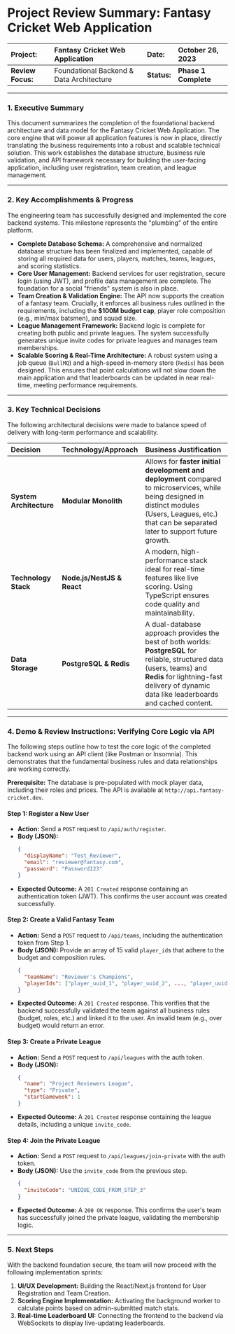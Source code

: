 # **Project Review Summary: Fantasy Cricket Web Application**

| **Project:** | Fantasy Cricket Web Application | **Date:** | October 26, 2023 |
| :--- | :--- | :--- | :--- |
| **Review Focus:** | Foundational Backend & Data Architecture | **Status:** | **Phase 1 Complete** |

---

### **1. Executive Summary**

This document summarizes the completion of the foundational backend architecture and data model for the Fantasy Cricket Web Application. The core engine that will power all application features is now in place, directly translating the business requirements into a robust and scalable technical solution. This work establishes the database structure, business rule validation, and API framework necessary for building the user-facing application, including user registration, team creation, and league management.

---

### **2. Key Accomplishments & Progress**

The engineering team has successfully designed and implemented the core backend systems. This milestone represents the "plumbing" of the entire platform.

*   **Complete Database Schema:** A comprehensive and normalized database structure has been finalized and implemented, capable of storing all required data for users, players, matches, teams, leagues, and scoring statistics.
*   **Core User Management:** Backend services for user registration, secure login (using JWT), and profile data management are complete. The foundation for a social "friends" system is also in place.
*   **Team Creation & Validation Engine:** The API now supports the creation of a fantasy team. Crucially, it enforces all business rules outlined in the requirements, including the **$100M budget cap**, player role composition (e.g., min/max batsmen), and squad size.
*   **League Management Framework:** Backend logic is complete for creating both public and private leagues. The system successfully generates unique invite codes for private leagues and manages team memberships.
*   **Scalable Scoring & Real-Time Architecture:** A robust system using a job queue (`BullMQ`) and a high-speed in-memory store (`Redis`) has been designed. This ensures that point calculations will not slow down the main application and that leaderboards can be updated in near real-time, meeting performance requirements.

---

### **3. Key Technical Decisions**

The following architectural decisions were made to balance speed of delivery with long-term performance and scalability.

| Decision | Technology/Approach | Business Justification |
| :--- | :--- | :--- |
| **System Architecture** | **Modular Monolith** | Allows for **faster initial development and deployment** compared to microservices, while being designed in distinct modules (Users, Leagues, etc.) that can be separated later to support future growth. |
| **Technology Stack** | **Node.js/NestJS & React** | A modern, high-performance stack ideal for real-time features like live scoring. Using TypeScript ensures code quality and maintainability. |
| **Data Storage** | **PostgreSQL & Redis** | A dual-database approach provides the best of both worlds: **PostgreSQL** for reliable, structured data (users, teams) and **Redis** for lightning-fast delivery of dynamic data like leaderboards and cached content. |

---

### **4. Demo & Review Instructions: Verifying Core Logic via API**

The following steps outline how to test the core logic of the completed backend work using an API client (like Postman or Insomnia). This demonstrates that the fundamental business rules and data relationships are working correctly.

**Prerequisite:** The database is pre-populated with mock player data, including their roles and prices. The API is available at `http://api.fantasy-cricket.dev`.

#### **Step 1: Register a New User**

*   **Action:** Send a `POST` request to `/api/auth/register`.
*   **Body (JSON):**
    ```json
    {
      "displayName": "Test_Reviewer",
      "email": "reviewer@fantasy.com",
      "password": "Password123"
    }
    ```
*   **Expected Outcome:** A `201 Created` response containing an authentication token (JWT). This confirms the user account was created successfully.

#### **Step 2: Create a Valid Fantasy Team**

*   **Action:** Send a `POST` request to `/api/teams`, including the authentication token from Step 1.
*   **Body (JSON):** Provide an array of 15 valid `player_id`s that adhere to the budget and composition rules.
    ```json
    {
      "teamName": "Reviewer's Champions",
      "playerIds": ["player_uuid_1", "player_uuid_2", ..., "player_uuid_15"]
    }
    ```
*   **Expected Outcome:** A `201 Created` response. This verifies that the backend successfully validated the team against all business rules (budget, roles, etc.) and linked it to the user. An invalid team (e.g., over budget) would return an error.

#### **Step 3: Create a Private League**

*   **Action:** Send a `POST` request to `/api/leagues` with the auth token.
*   **Body (JSON):**
    ```json
    {
      "name": "Project Reviewers League",
      "type": "Private",
      "startGameweek": 1
    }
    ```
*   **Expected Outcome:** A `201 Created` response containing the league details, including a unique `invite_code`.

#### **Step 4: Join the Private League**

*   **Action:** Send a `POST` request to `/api/leagues/join-private` with the auth token.
*   **Body (JSON):** Use the `invite_code` from the previous step.
    ```json
    {
      "inviteCode": "UNIQUE_CODE_FROM_STEP_3"
    }
    ```
*   **Expected Outcome:** A `200 OK` response. This confirms the user's team has successfully joined the private league, validating the membership logic.

---

### **5. Next Steps**

With the backend foundation secure, the team will now proceed with the following implementation sprints:
1.  **UI/UX Development:** Building the React/Next.js frontend for User Registration and Team Creation.
2.  **Scoring Engine Implementation:** Activating the background worker to calculate points based on admin-submitted match stats.
3.  **Real-time Leaderboard UI:** Connecting the frontend to the backend via WebSockets to display live-updating leaderboards.